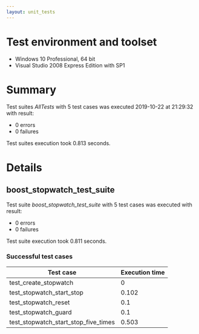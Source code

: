 ```yaml
---
layout: unit_tests
---
```


# Test environment and toolset 

* Windows 10 Professional, 64 bit
* Visual Studio 2008 Express Edition with SP1

# Summary

Test suites *AllTests* with 5 test cases was executed 2019-10-22 at 21:29:32 with result:

* 0 errors
* 0 failures

Test suites execution took 0.813 seconds.

# Details

## boost_stopwatch_test_suite

Test suite *boost_stopwatch_test_suite* with 5 test cases was executed with result:

* 0 errors
* 0 failures

Test suite execution took 0.811 seconds.

### Successful test cases

Test case|Execution time
-|-
test_create_stopwatch | 0
test_stopwatch_start_stop | 0.102
test_stopwatch_reset | 0.1
test_stopwatch_guard | 0.1
test_stopwatch_start_stop_five_times | 0.503
